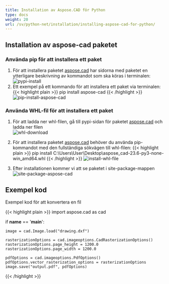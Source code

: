 ```yaml
---
title: Installation av Aspose.CAD för Python
type: docs
weight: 20
url: /sv/python-net/installation/installing-aspose-cad-for-python/
---
```


## **Installation av aspose-cad paketet**

### Använda pip för att installera ett paket

1. För att installera paketet [aspose.cad](https://pypi.org/project/aspose-cad/) har sidorna med paketet en ytterligare beskrivning av kommandot som ska köras i terminalen:<br/>
![pypi-install](/_assets/python-net/install/pypi-aspose-cad.png)
1. Ett exempel på ett kommando för att installera ett paket via terminalen:
{{< highlight plain >}}
pip install aspose-cad
{{< /highlight >}}
![pip-install-aspose-cad](/_assets/python-net/install/pip-install-aspose.png)

### Använda WHL-fil för att installera ett paket

1. För att ladda ner whl-filen, gå till pypi-sidan för paketet [aspose.cad](https://pypi.org/project/aspose-cad/#files) och ladda ner filen<br/>
![whl-download](/_assets/python-net/install/download-whl-file.png)<br/>
1. För att installera paketet [aspose.cad](https://pypi.org/project/aspose-cad/) behöver du använda pip-kommandot med den fullständiga sökvägen till whl-filen:
{{< highlight plain >}}
pip install C:\Users\User\Desktop\aspose_cad-23.6-py3-none-win_amd64.whl
{{< /highlight >}}
![install-whl-file](/_assets/python-net/install/install-whl-file-terminal.png)

1. Efter installationen kommer vi att se paketet i site-package-mappen<br/>
![site-package-aspose-cad](/_assets/python-net/install/site-package-aspose.png)

## Exempel kod
Exempel kod för att konvertera en fil

{{< highlight plain >}}
import aspose.cad as cad

if __name__ == '__main__':
    
    image = cad.Image.load("drawing.dxf")

    rasterizationOptions = cad.imageoptions.CadRasterizationOptions()
    rasterizationOptions.page_height = 1200.0
    rasterizationOptions.page_width = 1200.0
    
    pdfOptions = cad.imageoptions.PdfOptions()
    pdfOptions.vector_rasterization_options = rasterizationOptions
    image.save("output.pdf", pdfOptions)
{{< /highlight >}}

